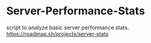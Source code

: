 # Server-Performance-Stats
script to analyze basic server performance stats.
https://roadmap.sh/projects/server-stats
